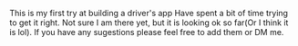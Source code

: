 This is my first try at building a driver's app
Have spent a bit of time trying to get it right. Not sure I am there yet, but it is looking ok so far(Or I think it is lol).
If you have any sugestions please feel free to add them or DM me.

